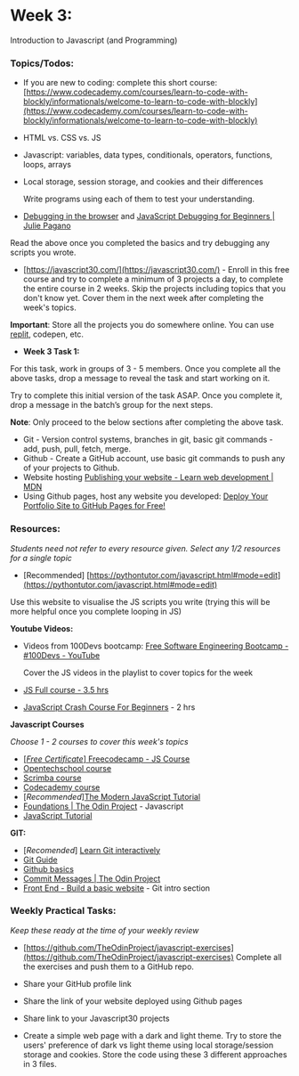 # Week 3:

Introduction to Javascript (and Programming)


### Topics/Todos: 



* If you are new to coding: complete this short course: [https://www.codecademy.com/courses/learn-to-code-with-blockly/informationals/welcome-to-learn-to-code-with-blockly](https://www.codecademy.com/courses/learn-to-code-with-blockly/informationals/welcome-to-learn-to-code-with-blockly) 
* HTML vs. CSS vs. JS
* Javascript: variables, data types, conditionals, operators, functions, loops, arrays
* Local storage, session storage, and cookies and their differences

    Write programs using each of them to test your understanding. 

* [Debugging in the browser](https://javascript.info/debugging-chrome) and [JavaScript Debugging for Beginners | Julie Pagano](https://juliepagano.com/blog/2014/05/18/javascript-debugging-for-beginners) 

Read the above once you completed the basics and try debugging any scripts you wrote.



* [https://javascript30.com/](https://javascript30.com/) - Enroll in this free course and try to complete a minimum of 3 projects a day, to complete the entire course in 2 weeks. Skip the projects including topics that you don't know yet. Cover them in the next week after completing the week's topics.

**Important**: Store all the projects you do somewhere online. You can use [replit](https://replit.com/~), codepen, etc.



* **Week 3 Task 1:**

For this task, work in groups of 3 - 5 members. Once you complete all the above tasks, drop a message to reveal the task and start working on it.

Try to complete this initial version of the task ASAP. Once you complete it, drop a message in the batch’s group for the next steps.

**Note**: Only proceed to the below sections after completing the above task. 




* Git - Version control systems, branches in git, basic git commands - add, push, pull, fetch, merge.
* Github - Create a GitHub account, use basic git commands to push any of your projects to Github.
* Website hosting [Publishing your website - Learn web development | MDN](https://developer.mozilla.org/en-US/docs/Learn/Getting_started_with_the_web/Publishing_your_website) 
* Using Github pages, host any website you developed: [Deploy Your Portfolio Site to GitHub Pages for Free!](https://www.youtube.com/watch?v=XGcuxuhV-Jg) 


### Resources:


_Students need not refer to every resource given. Select any 1/2 resources for a single topic_




* [Recommended] [https://pythontutor.com/javascript.html#mode=edit](https://pythontutor.com/javascript.html#mode=edit)

Use this website to visualise the JS scripts you write (trying this will be more helpful once you complete looping in JS)

**Youtube Videos:**



* Videos from 100Devs bootcamp: [Free Software Engineering Bootcamp - #100Devs - YouTube](https://www.youtube.com/playlist?list=PLBf-QcbaigsKwq3k2YEBQS17xUwfOA3O3)

    Cover the JS videos in the playlist to cover topics for the week

* [JS Full course - 3.5 hrs](https://www.youtube.com/watch?v=PkZNo7MFNFg)
* [JavaScript Crash Course For Beginners](https://www.youtube.com/watch?v=hdI2bqOjy3c&t=2s) - 2 hrs 


**Javascript Courses**

_Choose 1 - 2 courses to cover this week's topics_



* <span style="text-decoration:underline;">[_Free_ _Certificate_] [Freecodecamp - JS Course ](https://www.freecodecamp.org/learn/javascript-algorithms-and-data-structures/)</span>
* [Opentechschool course](https://opentechschool.github.io/js-beginners-1/)
* [Scrimba course](https://scrimba.com/learn/learnjavascript)
* [Codecademy course](https://www.codecademy.com/learn/introduction-to-javascript)
* [_Recommended_][The Modern JavaScript Tutorial](https://javascript.info/) 
* [Foundations | The Odin Project](https://www.theodinproject.com/paths/foundations/courses/foundations#javascript-basics) - Javascript
* [JavaScript Tutorial](https://www.w3schools.com/js/) 

**GIT:**



* [_Recomended_] [Learn Git interactively](https://learngitbranching.js.org/)
* [Git Guide](http://rogerdudler.github.io/git-guide/)
* [Github basics ](https://github.com/microsoft/Web-Dev-For-Beginners/tree/main/1-getting-started-lessons/2-github-basics)
* [Commit Messages | The Odin Project](https://www.theodinproject.com/lessons/foundations-commit-messages) 
* [Front End - Build a basic website](https://bento.io/track/front-end#23) - Git intro section 


### Weekly Practical Tasks:

_Keep these ready at the time of your weekly review_

- [https://github.com/TheOdinProject/javascript-exercises](https://github.com/TheOdinProject/javascript-exercises) Complete all the exercises and push them to a GitHub repo.

- Share your GitHub profile link

- Share the link of your website deployed using Github pages

- Share link to your Javascript30 projects

- Create a simple web page with a dark and light theme. Try to store the users' preference of dark vs light theme using local storage/session storage and cookies. Store the code using these 3 different approaches in 3 files.

